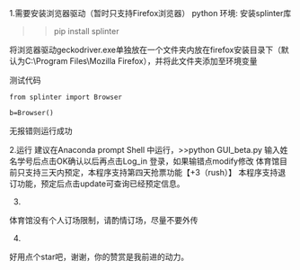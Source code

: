 1.需要安装浏览器驱动（暂时只支持Firefox浏览器）
python 环境: 安装splinter库
>>pip install splinter

将浏览器驱动geckodriver.exe单独放在一个文件夹内放在firefox安装目录下（默认为C:\Program Files\Mozilla Firefox），并将此文件夹添加至环境变量

测试代码


`from splinter import Browser `


`b=Browser()`


无报错则运行成功

2.运行
建议在Anaconda prompt Shell 中运行，>>python GUI_beta.py
输入姓名学号后点击OK确认以后再点击Log_in 登录，如果输错点modify修改
体育馆目前只支持三天内预定，本程序支持第四天抢票功能【+3（rush）】
本程序支持退订功能，预定后点击update可查询已经预定信息。

3.
体育馆没有个人订场限制，请酌情订场，尽量不要外传

4.
好用点个star吧，谢谢，你的赞赏是我前进的动力。
